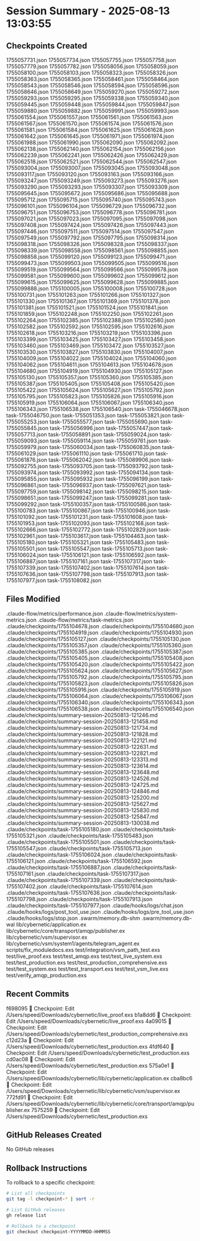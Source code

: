 # Session Summary - 2025-08-13 13:03:55

## Checkpoints Created
1755057731.json
1755057734.json
1755057755.json
1755057758.json
1755057779.json
1755057782.json
1755058056.json
1755058059.json
1755058100.json
1755058103.json
1755058323.json
1755058326.json
1755058363.json
1755058365.json
1755058461.json
1755058464.json
1755058543.json
1755058546.json
1755058594.json
1755058596.json
1755058646.json
1755058649.json
1755059270.json
1755059272.json
1755059293.json
1755059295.json
1755059338.json
1755059340.json
1755059445.json
1755059448.json
1755059844.json
1755059847.json
1755059880.json
1755059882.json
1755059991.json
1755059993.json
1755061554.json
1755061557.json
1755061561.json
1755061563.json
1755061567.json
1755061570.json
1755061574.json
1755061576.json
1755061581.json
1755061584.json
1755061625.json
1755061628.json
1755061642.json
1755061645.json
1755061971.json
1755061974.json
1755061988.json
1755061990.json
1755062090.json
1755062092.json
1755062138.json
1755062140.json
1755062154.json
1755062156.json
1755062239.json
1755062241.json
1755062426.json
1755062429.json
1755062518.json
1755062521.json
1755062544.json
1755062547.json
1755093004.json
1755093007.json
1755093045.json
1755093048.json
1755093117.json
1755093120.json
1755093163.json
1755093166.json
1755093247.json
1755093249.json
1755093273.json
1755093276.json
1755093290.json
1755093293.json
1755093307.json
1755093309.json
1755095645.json
1755095672.json
1755095686.json
1755095688.json
1755095712.json
1755095715.json
1755095740.json
1755095743.json
1755096101.json
1755096104.json
1755096729.json
1755096732.json
1755096751.json
1755096753.json
1755096778.json
1755096781.json
1755097021.json
1755097023.json
1755097095.json
1755097098.json
1755097408.json
1755097424.json
1755097426.json
1755097443.json
1755097446.json
1755097511.json
1755097514.json
1755097547.json
1755097549.json
1755097792.json
1755097795.json
1755098314.json
1755098318.json
1755098326.json
1755098328.json
1755098337.json
1755098339.json
1755098558.json
1755098561.json
1755098855.json
1755098858.json
1755099120.json
1755099123.json
1755099471.json
1755099473.json
1755099503.json
1755099505.json
1755099516.json
1755099519.json
1755099564.json
1755099566.json
1755099578.json
1755099581.json
1755099600.json
1755099602.json
1755099612.json
1755099615.json
1755099625.json
1755099628.json
1755099885.json
1755099888.json
1755100005.json
1755100008.json
1755100728.json
1755100731.json
1755101263.json
1755101266.json
1755101327.json
1755101330.json
1755101367.json
1755101369.json
1755101378.json
1755101381.json
1755101521.json
1755101524.json
1755101841.json
1755101859.json
1755102248.json
1755102250.json
1755102261.json
1755102264.json
1755102385.json
1755102388.json
1755102580.json
1755102582.json
1755102592.json
1755102595.json
1755102616.json
1755102618.json
1755103216.json
1755103219.json
1755103396.json
1755103399.json
1755103425.json
1755103427.json
1755103458.json
1755103460.json
1755103469.json
1755103472.json
1755103527.json
1755103530.json
1755103827.json
1755103830.json
1755104007.json
1755104009.json
1755104022.json
1755104024.json
1755104060.json
1755104062.json
1755104611.json
1755104613.json
1755104678.json
1755104680.json
1755104919.json
1755104930.json
1755105127.json
1755105130.json
1755105357.json
1755105360.json
1755105385.json
1755105387.json
1755105405.json
1755105408.json
1755105420.json
1755105422.json
1755105624.json
1755105627.json
1755105792.json
1755105795.json
1755105823.json
1755105826.json
1755105916.json
1755105919.json
1755106064.json
1755106067.json
1755106340.json
1755106343.json
1755106538.json
1755106540.json
task-1755046678.json
task-1755046750.json
task-1755051353.json
task-1755053821.json
task-1755055253.json
task-1755055577.json
task-1755055690.json
task-1755055845.json
task-1755056996.json
task-1755057447.json
task-1755057713.json
task-1755058891.json
task-1755059024.json
task-1755059093.json
task-1755059114.json
task-1755059761.json
task-1755059979.json
task-1755060034.json
task-1755060835.json
task-1755061029.json
task-1755061110.json
task-1755061710.json
task-1755061876.json
task-1755062042.json
task-1755089906.json
task-1755092755.json
task-1755093705.json
task-1755093792.json
task-1755093974.json
task-1755093992.json
task-1755094134.json
task-1755095855.json
task-1755095932.json
task-1755096199.json
task-1755096861.json
task-1755096937.json
task-1755097621.json
task-1755097759.json
task-1755098142.json
task-1755098215.json
task-1755098651.json
task-1755099247.json
task-1755099281.json
task-1755099292.json
task-1755100357.json
task-1755100586.json
task-1755100783.json
task-1755100867.json
task-1755100946.json
task-1755101092.json
task-1755101231.json
task-1755101608.json
task-1755101953.json
task-1755102093.json
task-1755102168.json
task-1755102666.json
task-1755102772.json
task-1755102829.json
task-1755102961.json
task-1755103617.json
task-1755104463.json
task-1755105180.json
task-1755105321.json
task-1755105483.json
task-1755105501.json
task-1755105547.json
task-1755105713.json
task-1755106024.json
task-1755106121.json
task-1755106592.json
task-1755106887.json
task-1755107161.json
task-1755107317.json
task-1755107339.json
task-1755107402.json
task-1755107614.json
task-1755107636.json
task-1755107798.json
task-1755107913.json
task-1755107977.json
task-1755108082.json

## Files Modified
.claude-flow/metrics/performance.json
.claude-flow/metrics/system-metrics.json
.claude-flow/metrics/task-metrics.json
.claude/checkpoints/1755104678.json
.claude/checkpoints/1755104680.json
.claude/checkpoints/1755104919.json
.claude/checkpoints/1755104930.json
.claude/checkpoints/1755105127.json
.claude/checkpoints/1755105130.json
.claude/checkpoints/1755105357.json
.claude/checkpoints/1755105360.json
.claude/checkpoints/1755105385.json
.claude/checkpoints/1755105387.json
.claude/checkpoints/1755105405.json
.claude/checkpoints/1755105408.json
.claude/checkpoints/1755105420.json
.claude/checkpoints/1755105422.json
.claude/checkpoints/1755105624.json
.claude/checkpoints/1755105627.json
.claude/checkpoints/1755105792.json
.claude/checkpoints/1755105795.json
.claude/checkpoints/1755105823.json
.claude/checkpoints/1755105826.json
.claude/checkpoints/1755105916.json
.claude/checkpoints/1755105919.json
.claude/checkpoints/1755106064.json
.claude/checkpoints/1755106067.json
.claude/checkpoints/1755106340.json
.claude/checkpoints/1755106343.json
.claude/checkpoints/1755106538.json
.claude/checkpoints/1755106540.json
.claude/checkpoints/summary-session-20250813-121246.md
.claude/checkpoints/summary-session-20250813-121458.md
.claude/checkpoints/summary-session-20250813-121734.md
.claude/checkpoints/summary-session-20250813-121828.md
.claude/checkpoints/summary-session-20250813-122121.md
.claude/checkpoints/summary-session-20250813-122631.md
.claude/checkpoints/summary-session-20250813-122821.md
.claude/checkpoints/summary-session-20250813-123313.md
.claude/checkpoints/summary-session-20250813-123614.md
.claude/checkpoints/summary-session-20250813-123648.md
.claude/checkpoints/summary-session-20250813-124526.md
.claude/checkpoints/summary-session-20250813-124725.md
.claude/checkpoints/summary-session-20250813-124846.md
.claude/checkpoints/summary-session-20250813-125200.md
.claude/checkpoints/summary-session-20250813-125627.md
.claude/checkpoints/summary-session-20250813-125830.md
.claude/checkpoints/summary-session-20250813-125847.md
.claude/checkpoints/summary-session-20250813-130038.md
.claude/checkpoints/task-1755105180.json
.claude/checkpoints/task-1755105321.json
.claude/checkpoints/task-1755105483.json
.claude/checkpoints/task-1755105501.json
.claude/checkpoints/task-1755105547.json
.claude/checkpoints/task-1755105713.json
.claude/checkpoints/task-1755106024.json
.claude/checkpoints/task-1755106121.json
.claude/checkpoints/task-1755106592.json
.claude/checkpoints/task-1755106887.json
.claude/checkpoints/task-1755107161.json
.claude/checkpoints/task-1755107317.json
.claude/checkpoints/task-1755107339.json
.claude/checkpoints/task-1755107402.json
.claude/checkpoints/task-1755107614.json
.claude/checkpoints/task-1755107636.json
.claude/checkpoints/task-1755107798.json
.claude/checkpoints/task-1755107913.json
.claude/checkpoints/task-1755107977.json
.claude/hooks/logs/chat.json
.claude/hooks/logs/post_tool_use.json
.claude/hooks/logs/pre_tool_use.json
.claude/hooks/logs/stop.json
.swarm/memory.db-shm
.swarm/memory.db-wal
lib/cybernetic/application.ex
lib/cybernetic/core/transport/amqp/publisher.ex
lib/cybernetic/vsm/supervisor.ex
lib/cybernetic/vsm/system1/agents/telegram_agent.ex
scripts/fix_moduledocs.exs
test/integration/vsm_path_test.exs
test/live_proof.exs
test/test_amqp.exs
test/test_live_system.exs
test/test_production.exs
test/test_production_comprehensive.exs
test/test_system.exs
test/test_transport.exs
test/test_vsm_live.exs
test/verify_amqp_production.exs

## Recent Commits
f698095 🔖 Checkpoint: Edit /Users/speed/Downloads/cybernetic/live_proof.exs
b1a8dd6 🔖 Checkpoint: Edit /Users/speed/Downloads/cybernetic/live_proof.exs
4a09015 🔖 Checkpoint: Edit /Users/speed/Downloads/cybernetic/test_production_comprehensive.exs
c12d23a 🔖 Checkpoint: Edit /Users/speed/Downloads/cybernetic/test_production.exs
4fdf640 🔖 Checkpoint: Edit /Users/speed/Downloads/cybernetic/test_production.exs
cd0ac08 🔖 Checkpoint: Edit /Users/speed/Downloads/cybernetic/test_production.exs
575a0e1 🔖 Checkpoint: Edit /Users/speed/Downloads/cybernetic/lib/cybernetic/application.ex
cba8bc6 🔖 Checkpoint: Edit /Users/speed/Downloads/cybernetic/lib/cybernetic/vsm/supervisor.ex
772fd91 🔖 Checkpoint: Edit /Users/speed/Downloads/cybernetic/lib/cybernetic/core/transport/amqp/publisher.ex
7575259 🔖 Checkpoint: Edit /Users/speed/Downloads/cybernetic/test_production.exs

## GitHub Releases Created
No GitHub releases

## Rollback Instructions
To rollback to a specific checkpoint:
```bash
# List all checkpoints
git tag -l checkpoint-* | sort -r

# List GitHub releases
gh release list

# Rollback to a checkpoint
git checkout checkpoint-YYYYMMDD-HHMMSS
```
